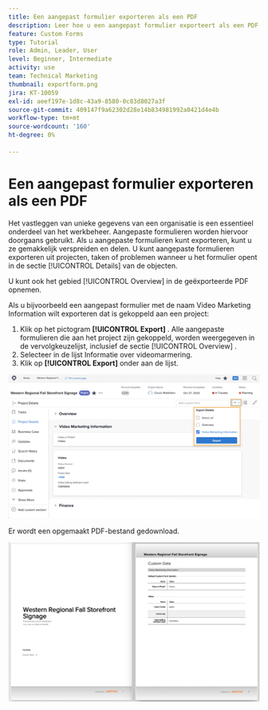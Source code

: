 ```yaml
---
title: Een aangepast formulier exporteren als een PDF
description: Leer hoe u een aangepast formulier exporteert als een PDF om de gegevens eenvoudig met anderen te kunnen delen.
feature: Custom Forms
type: Tutorial
role: Admin, Leader, User
level: Beginner, Intermediate
activity: use
team: Technical Marketing
thumbnail: exportform.png
jira: KT-10059
exl-id: aeef197e-1d8c-43a9-8580-0c83d8027a3f
source-git-commit: 409147f9a62302d28e14b834981992a0421d4e4b
workflow-type: tm+mt
source-wordcount: '160'
ht-degree: 0%

---
```


# Een aangepast formulier exporteren als een PDF

Het vastleggen van unieke gegevens van een organisatie is een essentieel onderdeel van het werkbeheer. Aangepaste formulieren worden hiervoor doorgaans gebruikt. Als u aangepaste formulieren kunt exporteren, kunt u ze gemakkelijk verspreiden en delen. U kunt aangepaste formulieren exporteren uit projecten, taken of problemen wanneer u het formulier opent in de sectie [!UICONTROL Details] van de objecten.

U kunt ook het gebied [!UICONTROL Overview] in de geëxporteerde PDF opnemen.

Als u bijvoorbeeld een aangepast formulier met de naam Video Marketing Information wilt exporteren dat is gekoppeld aan een project:

1. Klik op het pictogram **[!UICONTROL Export]** . Alle aangepaste formulieren die aan het project zijn gekoppeld, worden weergegeven in de vervolgkeuzelijst, inclusief de sectie [!UICONTROL Overview] .
1. Selecteer in de lijst Informatie over videomarmering.
1. Klik op **[!UICONTROL Export]** onder aan de lijst.

![&#x200B; de opties van de vormuitvoer van de Douane &#x200B;](assets/custom-forms-export-1.png)

Er wordt een opgemaakt PDF-bestand gedownload.

![&#x200B; Steekproef van uitgevoerde douanevorm &#x200B;](assets/custom-forms-export-2.png)
